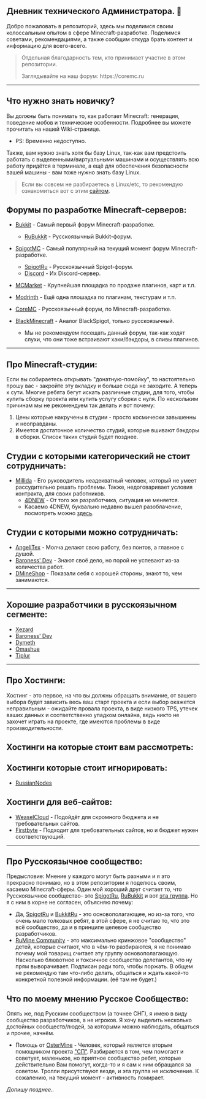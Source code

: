 ## Дневник технического Администратора. 🔧
Добро пожаловать в репозиторий, здесь мы поделимся своим колоссальным опытом в сфере Minecraft-разработке.
Поделимся советами, рекомендациями, а также сообщим откуда брать контент и информацию для всего-всего.

> <p>Отдельная благодарность тем, кто принимает участие в этом репозитории.</p>
> <p>Заглядывайте на наш форум: https://coremc.ru</p>

___

## Что нужно знать новичку?

Вы должны быть понимать то, как работает Minecraft: генерация, поведение мобов и технические особенности. Подробнее вы можете прочитать на нашей Wiki-странице.
 - PS: Временно недоступно.

Также, вам нужно знать хотя бы базу Linux, так-как вам предстоить работать с выделенными/виртуальными машинами и осуществлять всю работу придётся в терминале, а ещё для обеспечения безопасности вашей машины - вам тоже нужно знать базу Linux.
> Если вы совсем не разбираетесь в Linux/etc, то рекомендую ознакомиться вот с этим [сайтом](https://linuxize.com/).

## Форумы по разработке Minecraft-серверов:

- [Bukkit](https://bukkit.org) - Самый первый форум Minecraft-разработке.
  - [RuBukkit](https://rubukkit.org) - Русскоязычный Bukkit-форум.

- [SpigotMC](https://spigotmc.org) - Самый популярный на текущий момент форум Minecraft-разработке.
  - [SpigotRu](https://spigotmc.ru) - Русскоязычный Spigot-форум.
  - [Discord](https://discord.gg/HHSvuyDUHH) - Их Discord-сервер.
 
- [MCMarket](https://builtbybit.com/) - Крупнейшая площадка по продаже плагинов, карт и т.п.
 
- [Modrinth](https://modrinth.com/) - Ещё одна плошадка по плагинам, текстурам и т.п.

- [CoreMC](https://coremc.ru) - Русскоязычный форум, по Minecraft-разработке.

- [BlackMinecraft](https://black-minecraft.com/) - Аналог BlackSpigot, только русскоязычный.
  - Мы не рекомендуем посещать данный форум, так-как ходят слухи, что они тоже встраивают хаки/бэкдоры, в сливы плагинов.

___

## Про Minecraft-студии:

Если вы собираетесь открывать "донатную-помойку", то настоятельно прошу вас - закройте эту вкладку и больше сюда не заходите. 
А теперь к сути. Многие ребята бегут искать различные студии, для того, чтобы купить сборку проекта или купить услугу сборки с нуля. По нескольким причинам мы не рекомендуем так делать и вот почему:

1. Цены которые накручены в студии - просто космически завышенны и неоправданы.
2. Имеется достаточное количество студий, которые вшивают бэкдоры в сборки. Список таких студий будет позднее.

## Студии с которыми категорический не стоит сотрудничать:

- [Millida](https://vk.com/millida) - Его руководитель неадекватный человек, который не умеет рассудительно решать проблемы. Также, недоговаривает условия контракта, для своих работников.
  - [4DNEW](https://vk.com/4dnew) - От того же разработчика, ситуация не меняется.
  - Касаемо 4DNEW, буквально недавно вышел разоблачение, посмотреть можно [здесь](https://www.youtube.com/watch?v=jV57TcAujR8).

## Студии с которыми можно сотрудничать:

- [AngeliTex](https://vk.com/angelitex) - Молча делают свою работу, без понтов, а главное с душой.
- [Baroness' Dev](https://vk.com/baroness_dev) - Знают своё дело, но порой не успевают из-за количества работ.
- [DMineShop](https://vk.com/dmineshop) - Показали себя с хорошей стороны, знают то, чем занимаются.

___

## Хорошие разработчики в русскоязычном сегменте:

- [Xezard](https://github.com/Xezard)
- [Baroness' Dev](https://vk.com/id574318492)
- [Dymeth](https://github.com/dymeth)
- [Omashue](https://github.com/omashune)
- [Tiplur](https://github.com/Tiplur-ka)

___

## Про Хостинги:

Хостинг - это первое, на что вы должны обращать внимание, от вашего выбора будет зависить весь ваш старт проекта и если выбор окажется неправильным - ожидайте провала проекта, в виде низкого TPS, утечек ваших данных и соответственно упадком онлайна, ведь никто не захочет играть на проекте, где имеются проблемы в виде производительности. 

## Хостинги на которые стоит вам рассмотреть:

## Хостинги которые стоит игнорировать:
- [RussianNodes](http://russiannodes.com/)

## Хостинги для веб-сайтов:

- [WeaselCloud](https://my.weasel.cloud/) - Подойдёт для скромного бюджета и не требовательных сайтов.
- [Firstbyte](https://firstbyte.ru/) - Подходит для требовательных сайтов, но и бюджет нужен соответствующий.

___

## Про Русскоязычное сообщество:

Предысловие: Мнение у каждого могут быть разными и я это прекрасно понимаю, но в этом репозитории я поделюсь своим, касаемо Minecraft-сферы. Один мой хороший друг считает то, что Русскоязычное сообщество- это [SpigotRu](https://spigotmc.ru), [RuBukkit](https://rubukkit.org) и вот [эта группа](https://vk.com/rumined).
Но я с ним в корне не согласен, объясняю почему:

- Да, [SpigotRu](https://spigotmc.ru) и [BukkitRu](https://rubukkit.org) - это основополагающее, но из-за того, что очень мало толковых ребят, в этой сфере, я не считаю то, что это всё сообщество, да и в принципе целевое сообщество разработчиков.
- [RuMine Community](https://vk.com/rumined) - это максимально кринжовое "сообщество" детей, которые считают, что в чём-то разбираются, я не понимаю почему мой товарищ считает эту группу основополагающую. Насколько блювотное и токсичное сообщество делетантов, что ну прям выворачивает. Подписан ради того, чтобы поржать. В общем не рекомендую там что-либо делать, общаться и ждать какой-то конкретной полезной информации. (её там не будет.)

## Что по моему мнению Русское Сообщество:

Опять же, под Русским сообществом (а точнее СНГ), я имею в виду сообщество разработчиков, а не игроков. Я хочу выделить несколько достойных сообществ/людей, за которыми можно наблюдать, общаться и прочее, начнём.

- Помощь от [OsterMine](https://vk.com/osterhelps) - Человек, который является вторым помощником проекта ["СП"](https://spworlds.ru/). Разбирается в том, чем помогает и советует, маленькое, но приятное сообщество ребят, которые действительно Вам помогут, когда-то и я сам к ним обращался за советом. Тролли присутствуют везде, и эта группа не исключение. К сожалению, на текущий момент - активность помирает.

*Допишу позднее..*
